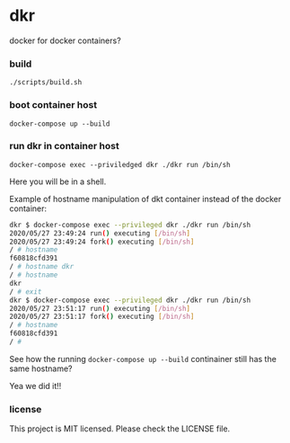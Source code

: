 # dkr

docker for docker containers?

### build

`./scripts/build.sh`

### boot container host

`docker-compose up --build`

### run dkr in container host

`docker-compose exec --priviledged dkr ./dkr run /bin/sh`

Here you will be in a shell.

Example of hostname manipulation of dkt container instead of the docker container:

```bash
dkr $ docker-compose exec --privileged dkr ./dkr run /bin/sh
2020/05/27 23:49:24 run() executing [/bin/sh]
2020/05/27 23:49:24 fork() executing [/bin/sh]
/ # hostname
f60818cfd391
/ # hostname dkr
/ # hostname
dkr
/ # exit
dkr $ docker-compose exec --privileged dkr ./dkr run /bin/sh
2020/05/27 23:51:17 run() executing [/bin/sh]
2020/05/27 23:51:17 fork() executing [/bin/sh]
/ # hostname
f60818cfd391
/ # 
```

See how the running `docker-compose up --build` continainer still has the same hostname?

Yea we did it!!

### license

This project is MIT licensed. Please check the LICENSE file.
